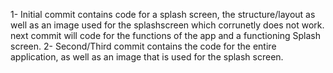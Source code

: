 1- Initial commit contains code for a splash screen, the structure/layout as well as an image used for the splashscreen which corrunetly does not work. next commit will code for the functions of the app and a functioning Splash screen.
2- Second/Third commit contains the code for the entire application, as well as an image that is used for the splash screen.
